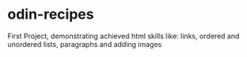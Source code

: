 # odin-recipes
First Project, demonstrating achieved html skills like: links, ordered and unordered lists, paragraphs and adding images